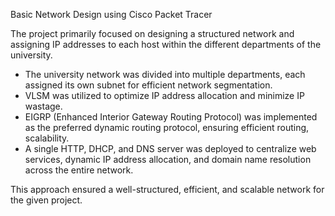 Basic Network Design using Cisco Packet Tracer

The project primarily focused on designing a structured network and assigning IP addresses to each host within the different departments of the university.

* The university network was divided into multiple departments, each assigned its own subnet for efficient network segmentation.
* VLSM was utilized to optimize IP address allocation and minimize IP wastage.
* EIGRP (Enhanced Interior Gateway Routing Protocol) was implemented as the preferred dynamic routing protocol, ensuring efficient routing, scalability.
* A single HTTP, DHCP, and DNS server was deployed to centralize web services, dynamic IP address allocation, and domain name resolution across the entire network.

This approach ensured a well-structured, efficient, and scalable network for the given project.
